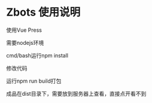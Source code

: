 # Zbots 使用说明

使用Vue Press

需要nodejs环境

cmd/bash运行npm install

修改代码

运行npm run build打包

成品在dist目录下，需要放到服务器上查看，直接点开看不到
